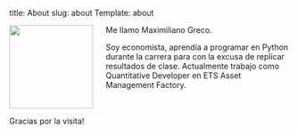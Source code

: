 title: About
slug: about
Template: about

<img src="/images/mgreco.jpg" align="left" width="150" style="padding-right:20px;"/>
Me llamo Maximiliano Greco.

Soy economista, aprendía a programar en Python durante la carrera para con la
excusa de replicar resultados de clase. Actualmente trabajo como Quantitative
Developer en ETS Asset Management Factory.
<br clear="left"/>


Gracias por la visita!
